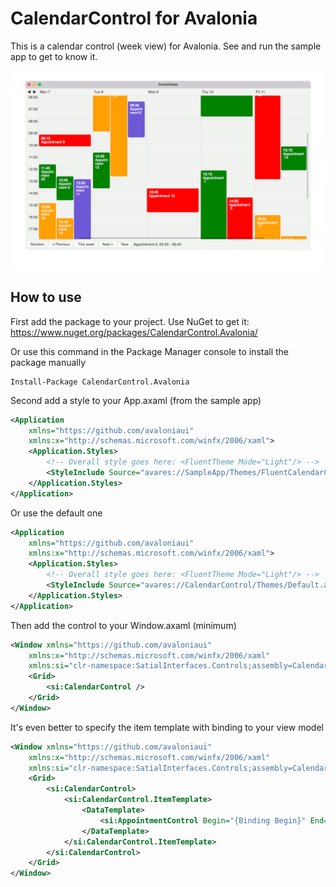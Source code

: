 # CalendarControl for Avalonia

This is a calendar control (week view) for Avalonia. See and run the sample app to get to know it.

![CalendarControl screenshot](/Images/CalendarControl.png)

## How to use

First add the package to your project. Use NuGet to get it: https://www.nuget.org/packages/CalendarControl.Avalonia/

Or use this command in the Package Manager console to install the package manually
```
Install-Package CalendarControl.Avalonia
```

Second add a style to your App.axaml (from the sample app)

````Xml
<Application
    xmlns="https://github.com/avaloniaui"
    xmlns:x="http://schemas.microsoft.com/winfx/2006/xaml">
    <Application.Styles>
        <!-- Overall style goes here: <FluentTheme Mode="Light"/> -->
        <StyleInclude Source="avares://SampleApp/Themes/FluentCalendarControl.axaml" />
    </Application.Styles>
</Application>
````

Or use the default one

````Xml
<Application
    xmlns="https://github.com/avaloniaui"
    xmlns:x="http://schemas.microsoft.com/winfx/2006/xaml">
    <Application.Styles>
        <!-- Overall style goes here: <FluentTheme Mode="Light"/> -->
        <StyleInclude Source="avares://CalendarControl/Themes/Default.axaml" />
    </Application.Styles>
</Application>
````

Then add the control to your Window.axaml (minimum)

````Xml
<Window xmlns="https://github.com/avaloniaui"
    xmlns:x="http://schemas.microsoft.com/winfx/2006/xaml"
    xmlns:si="clr-namespace:SatialInterfaces.Controls;assembly=CalendarControl">
    <Grid>
        <si:CalendarControl />
    </Grid>
</Window>
````

It's even better to specify the item template with binding to your view model

````Xml
<Window xmlns="https://github.com/avaloniaui"
    xmlns:x="http://schemas.microsoft.com/winfx/2006/xaml"
    xmlns:si="clr-namespace:SatialInterfaces.Controls;assembly=CalendarControl">
    <Grid>
        <si:CalendarControl>
            <si:CalendarControl.ItemTemplate>
                <DataTemplate>
                    <si:AppointmentControl Begin="{Binding Begin}" End="{Binding End}" Text="{Binding Text}" />
                </DataTemplate>
            </si:CalendarControl.ItemTemplate>
        </si:CalendarControl>
    </Grid>
</Window>
````
